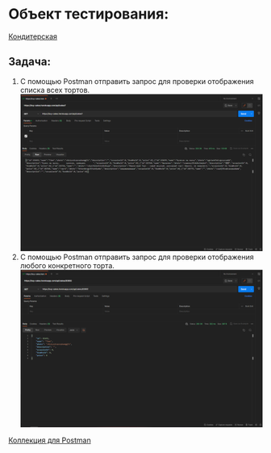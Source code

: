 # Объект тестирования:

[Кондитерская](https://buy-cakes.herokuapp.com/)

## Задача:

1. С помощью Postman отправить запрос для проверки отображения списка всех тортов.
   ![](./Задание%202.2%20Postman%20Список%20тортов.png)
2. С помощью Postman отправить запрос для проверки отображения любого конкретного торта.
   ![](./Задание%202.1%20Postman%20Конкретный%20торт.png)

[Коллекция для Postman](./Торты.postman_collection.json)

